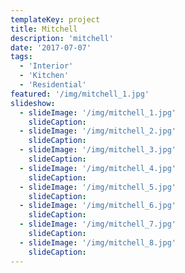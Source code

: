 ```yaml
---
templateKey: project
title: Mitchell
description: 'mitchell'
date: '2017-07-07'
tags:
  - 'Interior'
  - 'Kitchen'
  - 'Residential'
featured: '/img/mitchell_1.jpg'
slideshow:
  - slideImage: '/img/mitchell_1.jpg'
    slideCaption:
  - slideImage: '/img/mitchell_2.jpg'
    slideCaption:
  - slideImage: '/img/mitchell_3.jpg'
    slideCaption:
  - slideImage: '/img/mitchell_4.jpg'
    slideCaption:
  - slideImage: '/img/mitchell_5.jpg'
    slideCaption:
  - slideImage: '/img/mitchell_6.jpg'
    slideCaption:
  - slideImage: '/img/mitchell_7.jpg'
    slideCaption:
  - slideImage: '/img/mitchell_8.jpg'
    slideCaption:
---
```

